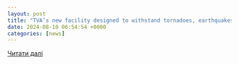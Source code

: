 ```yaml
---
layout: post
title: "TVA’s new facility designed to withstand tornadoes, earthquakes and even a ballistic attack | Chattanooga Times Free Press"
date: 2024-08-10 06:54:54 +0000
categories: [news]
---
```


[Читати далі](https://www.timesfreepress.com/news/2024/aug/09/tvas-new-facility-designed-to-withstand-tornadoes/)
